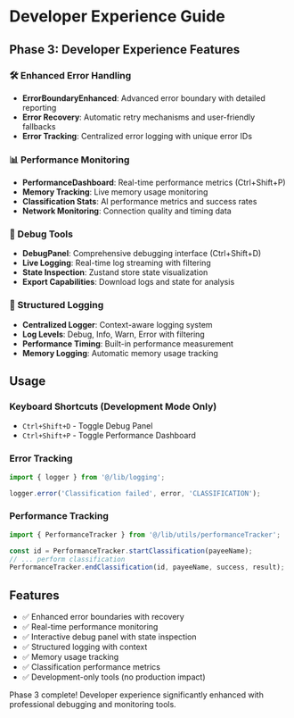 # Developer Experience Guide

## Phase 3: Developer Experience Features

### 🛠️ Enhanced Error Handling
- **ErrorBoundaryEnhanced**: Advanced error boundary with detailed reporting
- **Error Recovery**: Automatic retry mechanisms and user-friendly fallbacks
- **Error Tracking**: Centralized error logging with unique error IDs

### 📊 Performance Monitoring
- **PerformanceDashboard**: Real-time performance metrics (Ctrl+Shift+P)
- **Memory Tracking**: Live memory usage monitoring
- **Classification Stats**: AI performance metrics and success rates
- **Network Monitoring**: Connection quality and timing data

### 🐛 Debug Tools
- **DebugPanel**: Comprehensive debugging interface (Ctrl+Shift+D)
- **Live Logging**: Real-time log streaming with filtering
- **State Inspection**: Zustand store state visualization
- **Export Capabilities**: Download logs and state for analysis

### 📝 Structured Logging
- **Centralized Logger**: Context-aware logging system
- **Log Levels**: Debug, Info, Warn, Error with filtering
- **Performance Timing**: Built-in performance measurement
- **Memory Logging**: Automatic memory usage tracking

## Usage

### Keyboard Shortcuts (Development Mode Only)
- `Ctrl+Shift+D` - Toggle Debug Panel
- `Ctrl+Shift+P` - Toggle Performance Dashboard

### Error Tracking
```typescript
import { logger } from '@/lib/logging';

logger.error('Classification failed', error, 'CLASSIFICATION');
```

### Performance Tracking
```typescript
import { PerformanceTracker } from '@/lib/utils/performanceTracker';

const id = PerformanceTracker.startClassification(payeeName);
// ... perform classification
PerformanceTracker.endClassification(id, payeeName, success, result);
```

## Features
- ✅ Enhanced error boundaries with recovery
- ✅ Real-time performance monitoring
- ✅ Interactive debug panel with state inspection
- ✅ Structured logging with context
- ✅ Memory usage tracking
- ✅ Classification performance metrics
- ✅ Development-only tools (no production impact)

Phase 3 complete! Developer experience significantly enhanced with professional debugging and monitoring tools.
